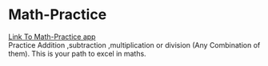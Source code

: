 # Math-Practice
[Link To Math-Practice app](https://mathracing.herokuapp.com)  
Practice Addition ,subtraction ,multiplication or division (Any Combination of them).
This is your path to excel in maths.
